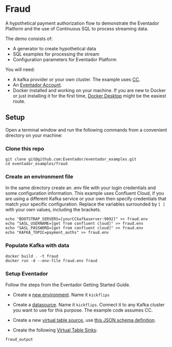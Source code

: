 # Fraud
A hypothetical payment authorization flow to demonstrate the Eventador Platform and the use of Continuous SQL to process streaming data.

The demo consists of:

- A generator to create hypothetical data
- SQL examples for processing the stream
- Configuration parameters for Eventador Platform

You will need:

- A kafka provider or your own cluster. The example uses [CC](https://confluent.cloud/login).
- An [Eventador Account](https://eventador.cloud/register).
- Docker installed and working on your machine. If you are new to Docker or just installing it for the first time, [Docker Desktop](https://www.docker.com/products/docker-desktop) might be the easiest route.

## Setup

Open a terminal window and run the following commands from a convenient directory on your machine:

### Clone this repo
```
git clone git@github.com:Eventador/eventador_examples.git
cd eventador_examples/fraud
```

### Create an environment file
In the same directory create an .env file with your login credentials and some configuration information. This example uses Confluent Cloud, if you are using a different Kafka service or your own then specify credentials that match your specific configuration. Replace the variables surrounded by `[ ]` with your own values, including the brackets.
```
echo "BOOTSTRAP_SERVERS=[yourCCkafkaserver:9092]" >> fraud.env
echo "SASL_USERNAME=[get from confluent cloud]" >> fraud.env
echo "SASL_PASSWORD=[get from confluent cloud]" >> fraud.env
echo "KAFKA_TOPIC=payment_auths" >> fraud.env
```

### Populate Kafka with data
```
docker build . -t fraud
docker run -d --env-file fraud.env fraud
```

### Setup Eventador
Follow the steps from the Eventador Getting Started Guide.

- Create a [new environment](https://docs.eventador.io/sqlstreambuilder/ssb_getting_started/#1-create-a-cloud-environment). Name it `kickflips`
- Create a [datasource](https://docs.eventador.io/sqlstreambuilder/ssb_getting_started/#2-create-a-data-source). Name it `kickflips`. Connect it to any Kafka cluster you want to use for this purpose. The example code assumes CC.
- Create a new [virtual table source](https://docs.eventador.io/sqlstreambuilder/ssb_getting_started/#3-create-virtual-table-as-a-source), use [this JSON schema definition](/kickflips.json).

- Create the following [Virtual Table Sinks](https://docs.eventador.io/sqlstreambuilder/ssb_getting_started/#4-create-virtual-table-as-a-sink):
```
fraud_output
```

